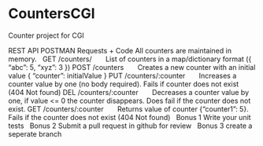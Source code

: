 # CountersCGI
Counter project for CGI

REST API
POSTMAN Requests + Code
All counters are maintained in memory.
 
GET /counters/  List of counters in a map/dictionary format ({ “abc”: 5, “xyz”: 3 })
POST /counters  Creates a new counter with an initial value { “counter”: initialValue }
PUT /counters/:counter  Increases a counter value by one (no body required). Fails if counter does not exist (404 Not found)
DEL /counters/:counter  Decreases a counter value by one, if value <= 0 the counter disappears. Does fail if the counter does not exist.
GET /counters/:counter  Returns value of counter {“counter1”: 5}. Fails if the counter does not exist (404 Not found)
 
Bonus 1
Write your unit tests
 
Bonus 2
Submit a pull request in github for review
 
Bonus 3
create a seperate branch


